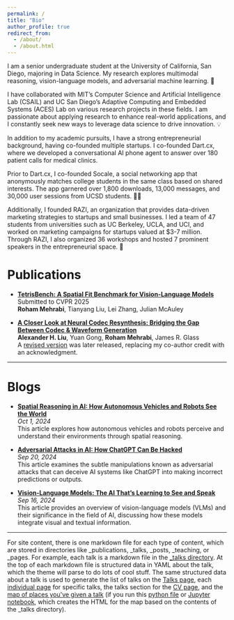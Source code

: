 ```yaml
---
permalink: /
title: "Bio"
author_profile: true
redirect_from: 
  - /about/
  - /about.html
---
```


I am a senior undergraduate student at the University of California, San Diego, majoring in Data Science. My research explores multimodal reasoning, vision-language models, and adversarial machine learning. 🤖

I have collaborated with MIT’s Computer Science and Artificial Intelligence Lab (CSAIL) and UC San Diego’s Adaptive Computing and Embedded Systems (ACES) Lab on various research projects in these fields. I am passionate about applying research to enhance real-world applications, and I constantly seek new ways to leverage data science to drive innovation. 💡

In addition to my academic pursuits, I have a strong entrepreneurial background, having co-founded multiple startups. I co-founded Dart.cx, where we developed a conversational AI phone agent to answer over 180 patient calls for medical clinics. 

Prior to Dart.cx, I co-founded Socale, a social networking app that anonymously matches college students in the same class based on shared interests. The app garnered over 1,800 downloads, 13,000 messages, and 30,000 user sessions from UCSD students. 📱🚀

Additionally, I founded RAZI, an organization that provides data-driven marketing strategies to startups and small businesses. I led a team of 47 students from universities such as UC Berkeley, UCLA, and UCI, and worked on marketing campaigns for startups valued at $3-7 million. Through RAZI, I also organized 36 workshops and hosted 7 prominent speakers in the entrepreneurial space. 🎯



Publications
======
- **[TetrisBench: A Spatial Fit Benchmark for Vision-Language Models](https://rxhxm.github.io/TetrisBench/)**  
  Submitted to CVPR 2025  
  **Roham Mehrabi**, Tianyang Liu, Lei Zhang, Julian McAuley

- **[A Closer Look at Neural Codec Resynthesis: Bridging the Gap Between Codec & Waveform Generation](https://drive.google.com/file/d/1w74EMjgXiQyzofJ_YxM5THqzTGZX2HkU/view?usp=sharing)**  
  **Alexander H. Liu**, Yuan Gong, **Roham Mehrabi**, James R. Glass  
  A [revised version](https://arxiv.org/abs/2410.22448) was later released, replacing my co-author credit with an acknowledgment.


------
Blogs
======
- **[Spatial Reasoning in AI: How Autonomous Vehicles and Robots See the World](https://medium.com/@roham.meh/spatial-reasoning-in-ai-how-autonomous-vehicles-and-robots-see-the-world-4ca37e12df4c?source=user_profile_page---------0-------------ecacea291355---------------)**  
  *Oct 1, 2024*  
  This article explores how autonomous vehicles and robots perceive and understand their environments through spatial reasoning.

- **[Adversarial Attacks in AI: How ChatGPT Can Be Hacked](https://medium.com/@roham.meh/adversarial-attacks-in-ai-how-chatgpt-can-be-hacked-2f605e000342?source=user_profile_page---------1-------------ecacea291355---------------)**  
  *Sep 20, 2024*  
  This article examines the subtle manipulations known as adversarial attacks that can deceive AI systems like ChatGPT into making incorrect predictions or outputs.

- **[Vision-Language Models: The AI That’s Learning to See and Speak](https://medium.com/@roham.meh/what-are-vision-language-models-vlms-the-ai-thats-learning-to-see-and-speak-f4169f148136?source=user_profile_page---------2-------------ecacea291355---------------)**  
  *Sep 16, 2024*  
  This article provides an overview of vision-language models (VLMs) and their significance in the field of AI, discussing how these models integrate visual and textual information.
------
For site content, there is one markdown file for each type of content, which are stored in directories like _publications, _talks, _posts, _teaching, or _pages. For example, each talk is a markdown file in the [_talks directory](https://github.com/academicpages/academicpages.github.io/tree/master/_talks). At the top of each markdown file is structured data in YAML about the talk, which the theme will parse to do lots of cool stuff. The same structured data about a talk is used to generate the list of talks on the [Talks page](https://academicpages.github.io/talks), each [individual page](https://academicpages.github.io/talks/2012-03-01-talk-1) for specific talks, the talks section for the [CV page](https://academicpages.github.io/cv), and the [map of places you've given a talk](https://academicpages.github.io/talkmap.html) (if you run this [python file](https://github.com/academicpages/academicpages.github.io/blob/master/talkmap.py) or [Jupyter notebook](https://github.com/academicpages/academicpages.github.io/blob/master/talkmap.ipynb), which creates the HTML for the map based on the contents of the _talks directory).
